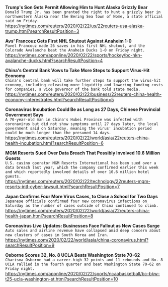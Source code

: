 **Trump's Son Gets Permit Allowing Him to Hunt Alaska Grizzly Bear**\
`Donald Trump Jr. has been granted the right to hunt a grizzly bear in northwestern Alaska near the Bering Sea town of Nome, a state official said on Friday.`\
https://nytimes.com/reuters/2020/02/22/us/22reuters-usa-alaska-trump.html?searchResultPosition=3

**Avs' Francouz Gets First NHL Shutout Against Anaheim 1-0**\
`Pavel Francouz made 26 saves in his first NHL shutout, and the Colorado Avalanche beat the Anaheim Ducks 1-0 on Friday night.`\
https://nytimes.com/aponline/2020/02/22/sports/hockey/bc-hkn-avalanche-ducks.html?searchResultPosition=4

**China's Central Bank Vows to Take More Steps to Support Virus-Hit Economy**\
`China's central bank will take further steps to support the virus-hit economy, including releasing more liquidity and lowering funding costs for companies, a vice governor of the bank told state media.`\
https://nytimes.com/reuters/2020/02/22/business/22reuters-china-health-economy-interestrates.html?searchResultPosition=5

**Coronavirus Incubation Could Be as Long as 27 Days, Chinese Provincial Government Says**\
`A 70-year-old man in China's Hubei Province was infected with coronavirus but did not show symptoms until 27 days later, the local government said on Saturday, meaning the virus' incubation period could be much longer than the presumed 14 days.`\
https://nytimes.com/reuters/2020/02/22/world/asia/22reuters-china-health-incubation.html?searchResultPosition=6

**MGM Resorts Sued Over Data Breach That Possibly Involved 10.6 Million Guests**\
`U.S. casino operator MGM Resorts International has been sued over a data breach last year, which the company confirmed earlier this week and which reportedly involved details of over 10.6 million hotel guests.`\
https://nytimes.com/reuters/2020/02/22/technology/22reuters-mgm-resorts-intl-cyber-lawsuit.html?searchResultPosition=7

**Japan Confirms Four More Virus Cases, to Close a School for Two Days**\
`Japanese officials confirmed four new coronavirus infections on Saturday as the number of cases outside of China continued to climb.`\
https://nytimes.com/reuters/2020/02/22/world/asia/22reuters-china-health-japan.html?searchResultPosition=8

**Coronavirus Live Updates: Businesses Face Fallout as New Cases Surge**\
`Auto sales and airline revenue have collapsed amid deep concern about new clusters of cases in South Korea and Iran.`\
https://nytimes.com/2020/02/22/world/asia/china-coronavirus.html?searchResultPosition=9

**Osborne Scores 32, No. 8 UCLA Beats Washington State 70-62**\
`Charisma Osborne had a career-high 32 points and 11 rebounds and No. 8 UCLA rallied in the fourth quarter and beat Washington State 70-62 on Friday night.`\
https://nytimes.com/aponline/2020/02/22/sports/ncaabasketball/bc-bkw-t25-ucla-washington-st.html?searchResultPosition=10

